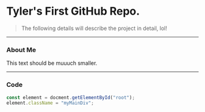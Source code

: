 # Tyler's First GitHub Repo.
> The following details will describe the project in detail, lol!

---
### About Me

This text should be muuuch smaller.

---
### Code
```javascript
const element = docment.getElementById("root");
element.className = "myMainDiv";
```